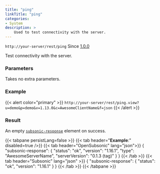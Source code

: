 ```yaml
---
title: "ping"
linkTitle: "ping"
categories:
- System
description: >
    Used to test connectivity with the server. 
---
```


`http://your-server/rest/ping` Since [1.0.0](../../subsonic-versions)

Test connectivity with the server.

### Parameters

Takes no extra parameters.

### Example

{{< alert color="primary" >}} `http://your-server/rest/ping.view?u=demo&p=demo&v=1.13.0&c=AwesomeClientName&f=json` {{< /alert >}}

### Result

An empty [`subsonic-response`](../../responses/subsonic-response) element on success.

{{< tabpane persistLang=false >}}
{{< tab header="**Example**:" disabled=true />}}
{{< tab header="OpenSubsonic" lang="json">}}
{
  "subsonic-response": {
    "status": "ok",
    "version": "1.16.1",
    "type": "AwesomeServerName",
    "serverVersion": "0.1.3 (tag)"
  }
}
{{< /tab >}}
{{< tab header="Subsonic" lang="json" >}}
{
  "subsonic-response": {
    "status": "ok",
    "version": "1.16.1"
  }
}
{{< /tab >}}
{{< /tabpane >}}
